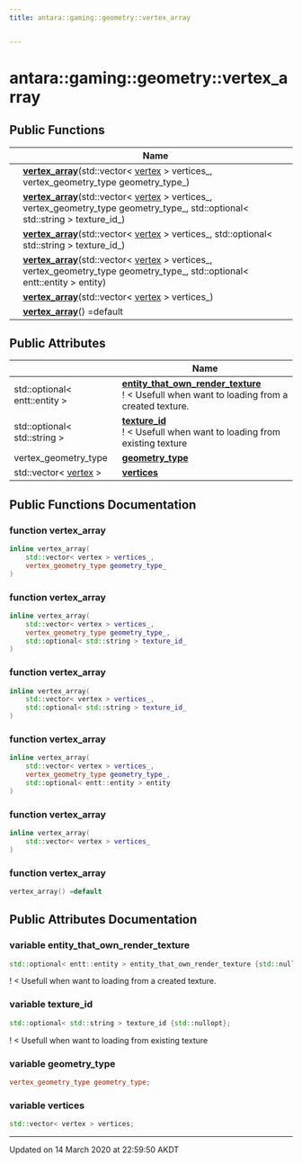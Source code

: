 ```yaml
---
title: antara::gaming::geometry::vertex_array


---
```


# antara::gaming::geometry::vertex_array















## Public Functions

|                | Name           |
| -------------- | -------------- |
|  | **[vertex_array](Classes/structantara_1_1gaming_1_1geometry_1_1vertex__array.md#function-vertex_array)**(std::vector< [vertex](Classes/structantara_1_1gaming_1_1geometry_1_1vertex.md) > vertices_, vertex_geometry_type geometry_type_)  |
|  | **[vertex_array](Classes/structantara_1_1gaming_1_1geometry_1_1vertex__array.md#function-vertex_array)**(std::vector< [vertex](Classes/structantara_1_1gaming_1_1geometry_1_1vertex.md) > vertices_, vertex_geometry_type geometry_type_, std::optional< std::string > texture_id_)  |
|  | **[vertex_array](Classes/structantara_1_1gaming_1_1geometry_1_1vertex__array.md#function-vertex_array)**(std::vector< [vertex](Classes/structantara_1_1gaming_1_1geometry_1_1vertex.md) > vertices_, std::optional< std::string > texture_id_)  |
|  | **[vertex_array](Classes/structantara_1_1gaming_1_1geometry_1_1vertex__array.md#function-vertex_array)**(std::vector< [vertex](Classes/structantara_1_1gaming_1_1geometry_1_1vertex.md) > vertices_, vertex_geometry_type geometry_type_, std::optional< entt::entity > entity)  |
|  | **[vertex_array](Classes/structantara_1_1gaming_1_1geometry_1_1vertex__array.md#function-vertex_array)**(std::vector< [vertex](Classes/structantara_1_1gaming_1_1geometry_1_1vertex.md) > vertices_)  |
|  | **[vertex_array](Classes/structantara_1_1gaming_1_1geometry_1_1vertex__array.md#function-vertex_array)**() =default  |


## Public Attributes

|                | Name           |
| -------------- | -------------- |
| std::optional< entt::entity > | **[entity_that_own_render_texture](Classes/structantara_1_1gaming_1_1geometry_1_1vertex__array.md#variable-entity_that_own_render_texture)** <br>! < Usefull when want to loading from a created texture.  |
| std::optional< std::string > | **[texture_id](Classes/structantara_1_1gaming_1_1geometry_1_1vertex__array.md#variable-texture_id)** <br>! < Usefull when want to loading from existing texture  |
| vertex_geometry_type | **[geometry_type](Classes/structantara_1_1gaming_1_1geometry_1_1vertex__array.md#variable-geometry_type)**  |
| std::vector< [vertex](Classes/structantara_1_1gaming_1_1geometry_1_1vertex.md) > | **[vertices](Classes/structantara_1_1gaming_1_1geometry_1_1vertex__array.md#variable-vertices)**  |










## Public Functions Documentation

### function vertex_array

```cpp
inline vertex_array(
    std::vector< vertex > vertices_,
    vertex_geometry_type geometry_type_
)
```




























### function vertex_array

```cpp
inline vertex_array(
    std::vector< vertex > vertices_,
    vertex_geometry_type geometry_type_,
    std::optional< std::string > texture_id_
)
```




























### function vertex_array

```cpp
inline vertex_array(
    std::vector< vertex > vertices_,
    std::optional< std::string > texture_id_
)
```




























### function vertex_array

```cpp
inline vertex_array(
    std::vector< vertex > vertices_,
    vertex_geometry_type geometry_type_,
    std::optional< entt::entity > entity
)
```




























### function vertex_array

```cpp
inline vertex_array(
    std::vector< vertex > vertices_
)
```




























### function vertex_array

```cpp
vertex_array() =default
```






























## Public Attributes Documentation

### variable entity_that_own_render_texture

```cpp
std::optional< entt::entity > entity_that_own_render_texture {std::nullopt};
```

! < Usefull when want to loading from a created texture. 



























### variable texture_id

```cpp
std::optional< std::string > texture_id {std::nullopt};
```

! < Usefull when want to loading from existing texture 



























### variable geometry_type

```cpp
vertex_geometry_type geometry_type;
```




























### variable vertices

```cpp
std::vector< vertex > vertices;
```
































-------------------------------

Updated on 14 March 2020 at 22:59:50 AKDT